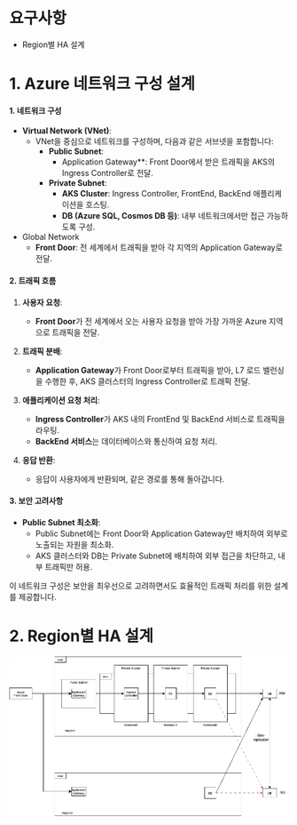 

# 요구사항

* Region별 HA 설계



# 1. Azure 네트워크 구성 설계

#### 1. **네트워크 구성**

- **Virtual Network (VNet)**:
  - VNet을 중심으로 네트워크를 구성하며, 다음과 같은 서브넷을 포함합니다:
    - **Public Subnet**:
      - Application Gateway**: Front Door에서 받은 트래픽을 AKS의 Ingress Controller로 전달.
    - **Private Subnet**:
      - **AKS Cluster**: Ingress Controller, FrontEnd, BackEnd 애플리케이션을 호스팅.
      - **DB (Azure SQL, Cosmos DB 등)**: 내부 네트워크에서만 접근 가능하도록 구성.
- Global Network
  - **Front Door**: 전 세계에서 트래픽을 받아 각 지역의 Application Gateway로 전달.




#### 2. **트래픽 흐름**

1. **사용자 요청**: 
   - **Front Door**가 전 세계에서 오는 사용자 요청을 받아 가장 가까운 Azure 지역으로 트래픽을 전달.
   
2. **트래픽 분배**:
   - **Application Gateway**가 Front Door로부터 트래픽을 받아, L7 로드 밸런싱을 수행한 후, AKS 클러스터의 Ingress Controller로 트래픽 전달.

3. **애플리케이션 요청 처리**:
   - **Ingress Controller**가 AKS 내의 FrontEnd 및 BackEnd 서비스로 트래픽을 라우팅.
   - **BackEnd 서비스**는 데이터베이스와 통신하여 요청 처리.

4. **응답 반환**:
   - 응답이 사용자에게 반환되며, 같은 경로를 통해 돌아갑니다.

#### 3. **보안 고려사항**

- **Public Subnet 최소화**:
  - Public Subnet에는 Front Door와 Application Gateway만 배치하여 외부로 노출되는 자원을 최소화.
  - AKS 클러스터와 DB는 Private Subnet에 배치하여 외부 접근을 차단하고, 내부 트래픽만 허용.

이 네트워크 구성은 보안을 최우선으로 고려하면서도 효율적인 트래픽 처리를 위한 설계를 제공합니다.





# 2. Region별 HA 설계



![05.Network구성도](./05.Network구성도.png)

